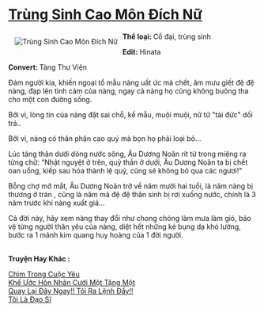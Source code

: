 <a href="https://utruyen.com/trung-sinh-cao-mon-dich-nu/14835/" title="Trùng Sinh Cao Môn Đích Nữ"><h1>Trùng Sinh Cao Môn Đích Nữ</h1></a><div style="display:table"><img align="right" style="float: left; padding: 10px;" src="https://utruyen.com/images/story/200x260/trung-sinh-cao-mon-dich-nu.jpg" alt="Trùng Sinh Cao Môn Đích Nữ"><b>Thể loại: </b>Cổ đại, trùng sinh<p></p><b>Edit:</b> Hinata<p></p><b>Convert: </b>Tàng Thư Viện<p></p>Đám người kia, khiến ngoại tổ mẫu nàng uất ức mà chết, âm mưu giết đệ đệ nàng, đạp lên tình cảm của nàng, ngay cả nàng họ cũng không buông tha cho một con đường sống.<p></p>Bởi vì, lòng tin của nàng đặt sai chỗ, kế mẫu, muội muội, nữ tử "tài đức" dối trá..<p></p>Bởi vì, nàng có thân phận cao quý mà bọn họ phải loại bỏ...<p></p>Lúc táng thân dưới dòng nước sông, Âu Dương Noãn rít từ trong miệng ra từng chữ: “Nhật nguyệt ở trên, quỷ thần ở dưới, Âu Dương Noãn ta bị chết oan uổng, kiếp sau hóa thành lệ quỷ, cũng sẽ không bỏ qua các ngươi!"<p></p>Bỗng chợ mở mắt, Âu Dương Noãn trở về năm mười hai tuổi, là năm nàng bị thương ở trán , cũng là năm mà đệ đệ thân sinh bị rơi xuống nước, chính là 3 năm trước khi nàng xuất giá…<p></p>Cả đời này, hãy xem nàng thay đổi như chong chóng làm mưa làm gió, bảo vệ từng người thân yêu của nàng, diệt hết những kẻ bụng dạ khó lường, bước ra 1 mảnh kim quang huy hoàng của 1 đời người.</div><p><br><b>Truyện Hay Khác :</b></p><a href="https://utruyen.com/chim-trong-cuoc-yeu/2301/" alt="Chìm Trong Cuộc Yêu">Chìm Trong Cuộc Yêu</a><br/><a href="https://github.com/quanluxury/truyenhot/tree/master/truyenhay/13827/" alt="Khế Ước Hôn Nhân Cưới Một Tặng Một">Khế Ước Hôn Nhân Cưới Một Tặng Một</a><br/><a href="https://dammyh.wordpress.com/2019/11/07/quay-lai-day-ngay-toi-ra-lenh-day/" alt="Quay Lại Đây Ngay!! Tôi Ra Lệnh Đấy!!">Quay Lại Đây Ngay!! Tôi Ra Lệnh Đấy!!</a><br/><a href="https://github.com/quanluxury/truyenhot/tree/master/truyenhay/11382/" alt="Tôi Là Đạo Sĩ">Tôi Là Đạo Sĩ</a><br/>